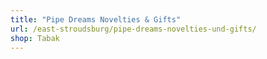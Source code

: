 ```yaml
---
title: "Pipe Dreams Novelties & Gifts"
url: /east-stroudsburg/pipe-dreams-novelties-und-gifts/
shop: Tabak
---
```

